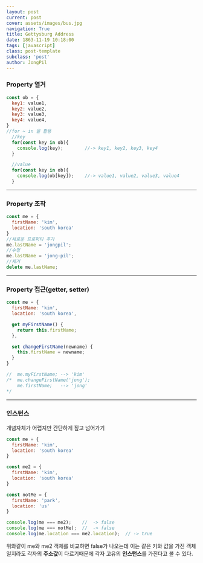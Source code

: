 ```yaml
---
layout: post
current: post
cover: assets/images/bus.jpg
navigation: True
title: Gettysburg Address
date: 1863-11-19 10:18:00
tags: [javascript]
class: post-template
subclass: 'post'
author: JongPil
---
```

### Property 열거
```js
const ob = {
  key1: value1,
  key2: value2,
  key3: value3,
  key4: value4,
}
//for ~ in 을 활용
  //key
  for(const key in ob){
    console.log(key);        //-> key1, key2, key3, key4
  }

  //value
  for(const key in ob){
    console.log(ob[key]);    //-> value1, value2, value3, value4
  }

```
---
### Property 조작
```js
const me = {
  firstName: 'kim',
  location: 'south korea'
}
//새로운 프로퍼티 추가
me.lastName = 'jongpil';
//수정
me.lastName = 'jong-pil';
//제거
delete me.lastName;
```
---
### Property 접근(getter, setter)
```js
const me = {
  firstName: 'kim',
  location: 'south korea',

  get myFirstName() {
    return this.firstName;
  },

  set changeFirstName(newname) {
    this.firstName = newname;
  }
}

//  me.myFirstName; --> 'kim'
/*  me.changeFirstName('jong');
    me.firstName;   --> 'jong'
*/
```
---
### 인스턴스
개념자체가 어렵지만 간단하게 짚고 넘어가기
```js
const me = {
  firstName: 'kim',
  location: 'south korea'
}

const me2 = {
  firstName: 'kim',
  location: 'south korea'
}

const notMe = {
  firstName: 'park',
  location: 'us'
}

console.log(me === me2);    //  -> false
console.log(me === notMe);  //  -> false
console.log(me.location === me2.location);  // -> true
```
위와같이 me와 me2 객체를 비교하면 false가 나오는데 이는 같은 키와 값을 가진 객체일지라도 각자의 **주소값**이 다르기때문에 각자 고유의 **인스턴스**를 가진다고 볼 수 있다.
